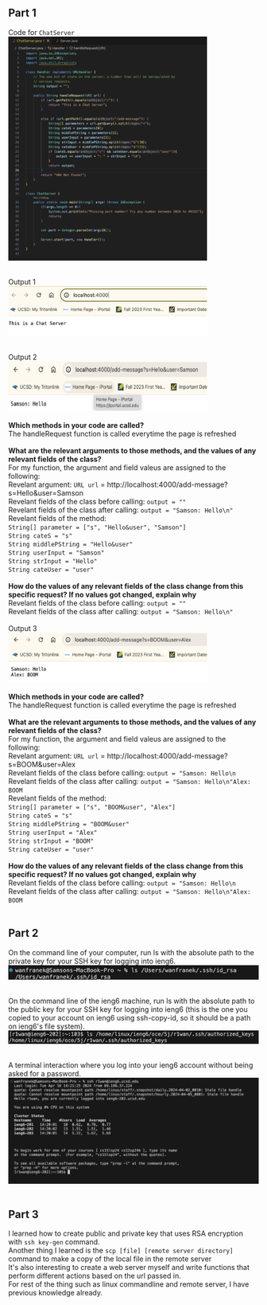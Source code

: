 ## Part 1
Code for `ChatServer`<br>
<img src = "chatserver.png" width = 400 height = 450><br><br>

Output 1<br>
<img src = "Main_page.png" width = 400 height = 100><br><br>

Output 2<br>
<img src = "Samson.png" width = 400 height = 100><br><br>
**Which methods in your code are called?**<br>
The handleRequest function is called everytime the page is refreshed<br><br>
**What are the relevant arguments to those methods, and the values of any relevant fields of the class?**<br>
For my function, the argument and field valeus are assigned to the following:<br>
Revelant argument: `URL url` = http://localhost:4000/add-message?s=Hello&user=Samson<br>
Revelant fields of the class before calling: `output = ""`<br>
Revelant fields of the class after calling: `output = "Samson: Hello\n"`<br>
Revelant fields of the method:<br>
`String[] parameter = ["s", "Hello&user", "Samson"]`<br>
`String cateS = "s"`<br>
`String middlePString = "Hello&user"`<br>
`String userInput = "Samson"`<br>
`String strInput = "Hello"`<br>
`String cateUser = "user"`<br><br>
**How do the values of any relevant fields of the class change from this specific request? If no values got changed, explain why**<br>
Revelant fields of the class before calling: `output = ""`<br>
Revelant fields of the class after calling: `output = "Samson: Hello\n"`<br><br
                                                                              >
Output 3<br>
<img src = "Alex.png" width = 400 height = 100><br><br>
**Which methods in your code are called?**<br>
The handleRequest function is called everytime the page is refreshed<br><br>
**What are the relevant arguments to those methods, and the values of any relevant fields of the class?**<br>
For my function, the argument and field valeus are assigned to the following:<br>
Revelant argument: `URL url` = http://localhost:4000/add-message?s=BOOM&user=Alex<br>
Revelant fields of the class before calling: `output = "Samson: Hello\n`<br>
Revelant fields of the class after calling: `output = "Samson: Hello\n"Alex: BOOM`<br>
Revelant fields of the method:<br>
`String[] parameter = ["s", "BOOM&user", "Alex"]`<br>
`String cateS = "s"`<br>
`String middlePString = "BOOM&user"`<br>
`String userInput = "Alex"`<br>
`String strInput = "BOOM"`<br>
`String cateUser = "user"`<br><br>
**How do the values of any relevant fields of the class change from this specific request? If no values got changed, explain why**<br>
Revelant fields of the class before calling: `output = "Samson: Hello\n`<br>
Revelant fields of the class after calling: `output = "Samson: Hello\n"Alex: BOOM`<br><br>

## Part 2
On the command line of your computer, run ls with the absolute path to the private key for your SSH key for logging into ieng6.<br>
<img src = private.png><br><br>

On the command line of the ieng6 machine, run ls with the absolute path to the public key for your SSH key for logging into ieng6 (this is the one you copied to your account on ieng6 using ssh-copy-id, so it should be a path on ieng6's file system).<br>
<img src = public.png><br><br>

A terminal interaction where you log into your ieng6 account without being asked for a password.<br>
<img src = no_password.png><br><br>

## Part 3
I learned how to create public and private key that uses RSA encryption with `ssh key-gen` command.<br>
Another thing I learned is the `scp [file] [remote server directory]` command to make a copy of the local file in the remote server<br>
It's also interesting to create a web server myself and write functions that perform different actions based on the url passed in.<br>
For rest of the thing such as linux commandline and remote server, I have previous knowledge already. 
